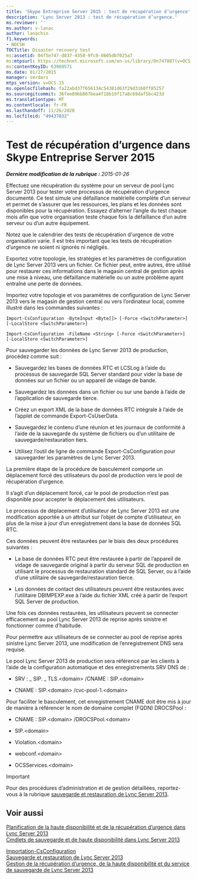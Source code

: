 ```yaml
---
title: 'Skype Entreprise Server 2015 : test de récupération d’urgence'
description: 'Lync Server 2013 : test de récupération d’urgence.'
ms.reviewer: ''
ms.author: v-lanac
author: lanachin
f1.keywords:
- NOCSH
TOCTitle: Disaster recovery test
ms:assetid: 04f5e747-d837-4350-9fc0-8605dbf025a7
ms:mtpsurl: https://technet.microsoft.com/en-us/library/Dn747887(v=OCS.15)
ms:contentKeyID: 63969571
ms.date: 01/27/2015
manager: serdars
mtps_version: v=OCS.15
ms.openlocfilehash: fa22abd37f656134c54381d63f29d3160ff85257
ms.sourcegitcommit: 36fee89bb887bea4f18b19f17a8c69daf5bc423d
ms.translationtype: MT
ms.contentlocale: fr-FR
ms.lasthandoff: 11/26/2020
ms.locfileid: "49437832"
---
```

# <a name="disaster-recovery-test-in-lync-server-2013"></a>Test de récupération d’urgence dans Skype Entreprise Server 2015

<div data-xmlns="http://www.w3.org/1999/xhtml">

<div class="topic" data-xmlns="http://www.w3.org/1999/xhtml" data-msxsl="urn:schemas-microsoft-com:xslt" data-cs="https://msdn.microsoft.com/">

<div data-asp="https://msdn2.microsoft.com/asp">



</div>

<div id="mainSection">

<div id="mainBody">

<span> </span>

_**Dernière modification de la rubrique :** 2015-01-26_

Effectuez une récupération du système pour un serveur de pool Lync Server 2013 pour tester votre processus de récupération d’urgence documenté. Ce test simule une défaillance matérielle complète d’un serveur et permet de s’assurer que les ressources, les plans et les données sont disponibles pour la récupération. Essayez d’alterner l’angle du test chaque mois afin que votre organisation teste chaque fois la défaillance d’un autre serveur ou d’un autre équipement.

Notez que le calendrier des tests de récupération d'urgence de votre organisation varie. Il est très important que les tests de récupération d’urgence ne soient ni ignorés ni négligés.

<div>


Exportez votre topologie, les stratégies et les paramètres de configuration de Lync Server 2013 vers un fichier. Ce fichier peut, entre autres, être utilisé pour restaurer ces informations dans le magasin central de gestion après une mise à niveau, une défaillance matérielle ou un autre problème ayant entraîné une perte de données.

Importez votre topologie et vos paramètres de configuration de Lync Server 2013 vers le magasin de gestion central ou vers l’ordinateur local, comme illustré dans les commandes suivantes :

`Import-CsConfiguration -ByteInput <Byte[]> [-Force <SwitchParameter>] [-LocalStore <SwitchParameter>]`

`Import-CsConfiguration -FileName <String> [-Force <SwitchParameter>] [-LocalStore <SwitchParameter>]`

Pour sauvegarder les données de Lync Server 2013 de production, procédez comme suit :

  - Sauvegardez les bases de données RTC et LCSLog à l’aide du processus de sauvegarde SQL Server standard pour vider la base de données sur un fichier ou un appareil de vidage de bande.

  - Sauvegardez les données dans un fichier ou sur une bande à l’aide de l’application de sauvegarde tierce.

  - Créez un export XML de la base de données RTC intégrale à l’aide de l’applet de commande Export-CsUserData.

  - Sauvegardez le contenu d’une réunion et les journaux de conformité à l’aide de la sauvegarde du système de fichiers ou d’un utilitaire de sauvegarde/restauration tiers.

  - Utilisez l’outil de ligne de commande Export-CsConfiguration pour sauvegarder les paramètres de Lync Server 2013.

La première étape de la procédure de basculement comporte un déplacement forcé des utilisateurs du pool de production vers le pool de récupération d’urgence.

Il s’agit d’un déplacement forcé, car le pool de production n’est pas disponible pour accepter le déplacement des utilisateurs.

Le processus de déplacement d’utilisateur de Lync Server 2013 est une modification apportée à un attribut sur l’objet de compte d’utilisateur, en plus de la mise à jour d’un enregistrement dans la base de données SQL RTC.

Ces données peuvent être restaurées par le biais des deux procédures suivantes :

  - La base de données RTC peut être restaurée à partir de l’appareil de vidage de sauvegarde original à partir du serveur SQL de production en utilisant le processus de restauration standard de SQL Server, ou à l’aide d’une utilitaire de sauvegarde/restauration tierce.

  - Les données de contact des utilisateurs peuvent être restaurées avec l’utilitaire DBIMPEXP.exe à l’aide du fichier XML créé à partir de l’export SQL Server de production.

Une fois ces données restaurées, les utilisateurs peuvent se connecter efficacement au pool Lync Server 2013 de reprise après sinistre et fonctionner comme d’habitude.

Pour permettre aux utilisateurs de se connecter au pool de reprise après sinistre Lync Server 2013, une modification de l’enregistrement DNS sera requise.

Le pool Lync Server 2013 de production sera référencé par les clients à l’aide de la configuration automatique et des enregistrements SRV DNS de :

  - SRV : \_ SIP. \_ TLS.\<domain\> /CNAME : SIP.\<domain\>

  - CNAME : SIP.\<domain\> /cvc-pool-1.\<domain\>

Pour faciliter le basculement, cet enregistrement CNAME doit être mis à jour de manière à référencer le nom de domaine complet (FQDN) DROCSPool :

  - CNAME : SIP.\<domain\> /DROCSPool.\<domain\>

  - SIP.\<domain\>

  - Violation.\<domain\>

  - webconf.\<domain\>

  - OCSServices.\<domain\>

<div>


> [!IMPORTANT]  
> Pour des procédures d’administration et de gestion détaillées, reportez-vous à la rubrique <A href="lync-server-2013-backing-up-and-restoring-lync-server.md">sauvegarde et restauration de Lync Server 2013</A>.



</div>

</div>

<div>

## <a name="see-also"></a>Voir aussi


[Planification de la haute disponibilité et de la récupération d’urgence dans Lync Server 2013](lync-server-2013-planning-for-high-availability-and-disaster-recovery.md)  
[Cmdlets de sauvegarde et de haute disponibilité dans Lync Server 2013](https://docs.microsoft.com/powershell/module/skype/?view=skype-ps)  


[Importation-CsConfiguration](https://docs.microsoft.com/powershell/module/skype/Import-CsConfiguration)  
[Sauvegarde et restauration de Lync Server 2013](lync-server-2013-backing-up-and-restoring-lync-server.md)  
[Gestion de la récupération d’urgence, de la haute disponibilité et du service de sauvegarde de Lync Server 2013](lync-server-2013-managing-lync-server-disaster-recovery-high-availability-and-backup-service.md)  
  

</div>

</div>

<span> </span>

</div>

</div>

</div>

